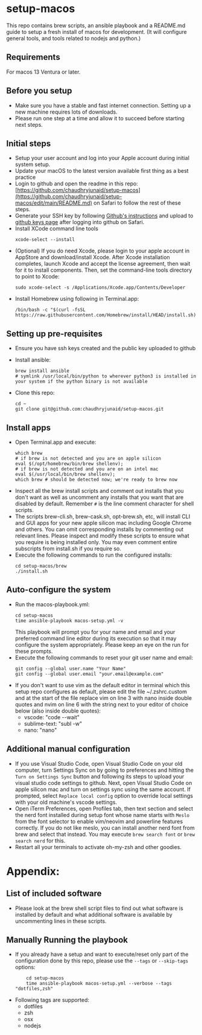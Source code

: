 # setup-macos
This repo contains brew scripts, an ansible playbook and a README.md guide to setup a fresh install of macos for development. (It will configure general tools, and tools related to nodejs and python.)

## Requirements
For macos 13 Ventura or later.

## Before you setup
- Make sure you have a stable and fast internet connection. Setting up a new machine requires lots of downloads.
- Please run one step at a time and allow it to succeed before starting next steps.

## Initial steps
- Setup your user account and log into your Apple account during initial system setup.
- Update your macOS to the latest version available first thing as a best practice
- Login to github and open the readme in this repo: [https://github.com/chaudhryjunaid/setup-macos](https://github.com/chaudhryjunaid/setup-macos/edit/main/README.md) on Safari to follow the rest of these steps.
- Generate your SSH key by following [Github's instructions](https://docs.github.com/en/github/authenticating-to-github/connecting-to-github-with-ssh) and upload to [github keys page](https://github.com/settings/keys) after logging into github on Safari.
- Install XCode command line tools
  ```
  xcode-select --install
  ```
- (Optional) If you do need Xcode, please login to your apple account in AppStore and download/install Xcode. After Xcode installation completes, launch Xcode and accept the license agreement, then wait for it to install components. Then, set the command-line tools directory to point to Xcode:
  ```
  sudo xcode-select -s /Applications/Xcode.app/Contents/Developer
  ```
- Install Homebrew using following in Terminal.app:
  ```
  /bin/bash -c "$(curl -fsSL https://raw.githubusercontent.com/Homebrew/install/HEAD/install.sh)"
  ```

## Setting up pre-requisites
* Ensure you have ssh keys created and the public key uploaded to github

* Install ansible:
  ```
  brew install ansible
  # symlink /usr/local/bin/python to wherever python3 is installed in your system if the python binary is not available
  ```

* Clone this repo:
  ```
  cd ~
  git clone git@github.com:chaudhryjunaid/setup-macos.git
  ```

## Install apps
- Open Terminal.app and execute:
  ```
  which brew
  # if brew is not detected and you are on apple silicon
  eval $(/opt/homebrew/bin/brew shellenv); 
  # if brew is not detected and you are on an intel mac
  eval $(/usr/local/bin/brew shellenv); 
  which brew # should be detected now; we're ready to brew now
  ```
- Inspect all the brew install scripts and comment out installs that you don't want as well as uncomment any installs that you want that are disabled by default. Remember `#` is the line comment character for shell scripts.
- The scripts brew-cli.sh, brew-cask.sh, opt-brew.sh, etc, will install CLI and GUI apps for your new apple silicon mac including Google Chrome and others. You can omit corresponding installs by commenting out relevant lines. Please inspect and modify these scripts to ensure what you require is being installed only. You may even comment entire subscripts from install.sh if you require so.
- Execute the following commands to run the configured installs:
  ```
  cd setup-macos/brew
  ./install.sh
  ```

## Auto-configure the system
- Run the macos-playbook.yml:
  ```
  cd setup-macos
  time ansible-playbook macos-setup.yml -v
  ```
  This playbook will prompt you for your name and email and your preferred command line editor during its execution so that it may configure the system appropriately. Please keep an eye on the run for these prompts.
- Execute the following commands to reset your git user name and email:
  ```
  git config --global user.name "Your Name"
  git config --global user.email "your.email@example.com"
  ```
- If you don't want to use vim as the default editor in terminal which this setup repo configures as default, please edit the file ~/.zshrc.custom and at the start of the file replace vim on line 3 with nano inside double quotes and nvim on line 6 with the string next to your editor of choice below (also inside double quotes):
  - vscode: "code --wait"
  - sublime-text: "subl -w"
  - nano: "nano"

## Additional manual configuration
- If you use Visual Studio Code, open Visual Studio Code on your old computer, turn Settings Sync on by going to preferences and hitting the `Turn on Settings Sync` button and following its steps to upload your visual studio code settings to github. Next, open Visual Studio Code on apple silicon mac and turn on settings sync using the same account. If prompted, select `Replace local config` option to override local settings with your old machine's vscode settings.
- Open iTerm Preferences, open Profiles tab, then text section and select the nerd font installed during setup font whose name starts with `Meslo` from the font selector to enable vim/neovim and powerline features correctly. If you do not like meslo, you can install another nerd font from brew and select that instead. You may execute `brew search font` or `brew search nerd` for this.
- Restart all your terminals to activate oh-my-zsh and other goodies.

# Appendix: 
## List of included software
- Please look at the brew shell script files to find out what software is installed by default and what additional software is available by uncommenting lines in these scripts.

## Manually Running the playbook
* If you already have a setup and want to execute/reset only part of the configuration done by this repo, please use the `--tags` or `--skip-tags` options:
  ```
      cd setup-macos
      time ansible-playbook macos-setup.yml --verbose --tags "dotfiles,zsh"
  ```
* Following tags are supported:
  * dotfiles
  * zsh
  * osx
  * nodejs
